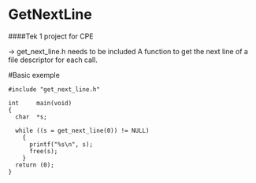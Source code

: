 # GetNextLine
####Tek 1 project for CPE

-> get_next_line.h needs to be included
A function to get the next line of a file descriptor for each call.

#Basic exemple
```
#include "get_next_line.h"

int     main(void)
{
  char  *s;

  while ((s = get_next_line(0)) != NULL)
    {
      printf("%s\n", s);
      free(s);
    }
  return (0);
}
